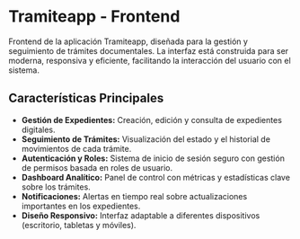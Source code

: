 # Tramiteapp - Frontend

Frontend de la aplicación Tramiteapp, diseñada para la gestión y seguimiento de trámites documentales. La interfaz está construida para ser moderna, responsiva y eficiente, facilitando la interacción del usuario con el sistema.

## Características Principales

* **Gestión de Expedientes:** Creación, edición y consulta de expedientes digitales.
* **Seguimiento de Trámites:** Visualización del estado y el historial de movimientos de cada trámite.
* **Autenticación y Roles:** Sistema de inicio de sesión seguro con gestión de permisos basada en roles de usuario.
* **Dashboard Analítico:** Panel de control con métricas y estadísticas clave sobre los trámites.
* **Notificaciones:** Alertas en tiempo real sobre actualizaciones importantes en los expedientes.
* **Diseño Responsivo:** Interfaz adaptable a diferentes dispositivos (escritorio, tabletas y móviles).
